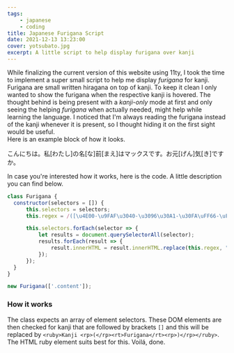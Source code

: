 ```yaml
---
tags:
    - japanese
    - coding
title: Japanese Furigana Script
date: 2021-12-13 13:23:00
cover: yotsubato.jpg
excerpt: A little script to help display furigana over kanji
---
```


While finalizing the current version of this website using 11ty, I took the time to implement a super small script to help me display *furigana* for kanji. Furigana are small written hiragana on top of kanji. To keep it clean I only wanted to show the furigana when the respective kanji is hovered. The thought behind is being present with a *kanji-only* mode at first and only seeing the helping *furigana* when actually needed, might help while learning the language. I noticed that I'm always reading the furigana instead of the kanji whenever it is present, so I thought hiding it on the first sight would be useful.  
Here is an example block of how it looks.

<p class="jp">
    こんにちは。私[わたし]の名[な]前[まえ]はマックスです。お元[げん]気[き]ですか。
</p>

In case you're interested how it works, here is the code. A little description you can find below.

```javascript
class Furigana {
  constructor(selectors = []) {
      this.selectors = selectors;
      this.regex = /([\u4E00-\u9FAF\u3040-\u3096\u30A1-\u30FA\uFF66-\uFF9D\u31F0-\u31FF]{1})\[(.*?)\]/g;

      this.selectors.forEach(selector => {
          let results = document.querySelectorAll(selector);
          results.forEach(result => {
              result.innerHTML = result.innerHTML.replace(this.regex, "<ruby>$1 <rp>(</rp><rt>$2</rt><rp>)</rp></ruby>");
          });
      });
  }
}

new Furigana(['.content']);
```

### How it works

The class expects an array of element selectors. These DOM elements are then checked for kanji that are followed by brackets `[]` and this will be replaced by `<ruby>Kanji <rp>(</rp><rt>Furigana</rt><rp>)</rp></ruby>`. The HTML ruby element suits best for this. Voilá, done.